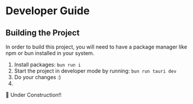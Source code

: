 # Developer Guide

## Building the Project

In order to build this project, you will need to have a package manager like npm or bun installed in your system.

1. Install packages: `bun run i`
2. Start the project in developer mode by running: `bun run tauri dev`
3. Do your changes :)
4. 



🚧 Under Construction!!